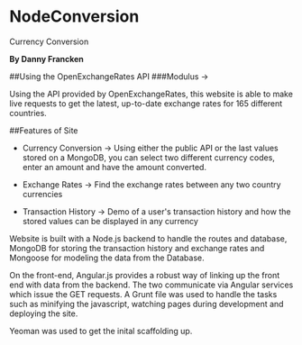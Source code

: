 NodeConversion
==============

Currency Conversion

**By Danny Francken**

##Using the OpenExchangeRates API
###Modulus -> 

Using the API provided by OpenExchangeRates, this website is able to make live requests to get the latest, up-to-date exchange rates for 165 different countries. 

##Features of Site

* Currency Conversion -> Using either the public API or the last values stored on a MongoDB, you can select two different currency codes, enter an amount and have the amount converted.

* Exchange Rates -> Find the exchange rates between any two country currencies

* Transaction History -> Demo of a user's transaction history and how the stored values can be displayed in any currency

Website is built with a Node.js backend to handle the routes and database, MongoDB for storing the transaction history and exchange rates and Mongoose for modeling the data from the Database.

On the front-end, Angular.js provides a robust way of linking up the front end with data from the backend. The two communicate via Angular services which issue the GET requests. 
A Grunt file was used to handle the tasks such as minifying the javascript, watching pages during development and deploying the site.

Yeoman was used to get the inital scaffolding up.



